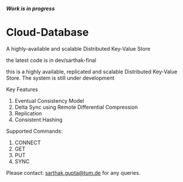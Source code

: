 ***Work is in progress***
# Cloud-Database
A highly-available and scalable Distributed Key-Value Store

the latest code is in dev/sarthak-final

this is a highly available, replicated and scalable Distributed Key-Value Store.
The system is still under development

Key Features
  1. Eventual Consistency Model
  2. Delta Sync using Remote Differential Compression
  3. Replication
  4. Consistent Hashing

Supported Commands:
  1. CONNECT
  2. GET 
  3. PUT 
  4. SYNC 

Please contact: sarthak.gupta@tum.de for any queries.
